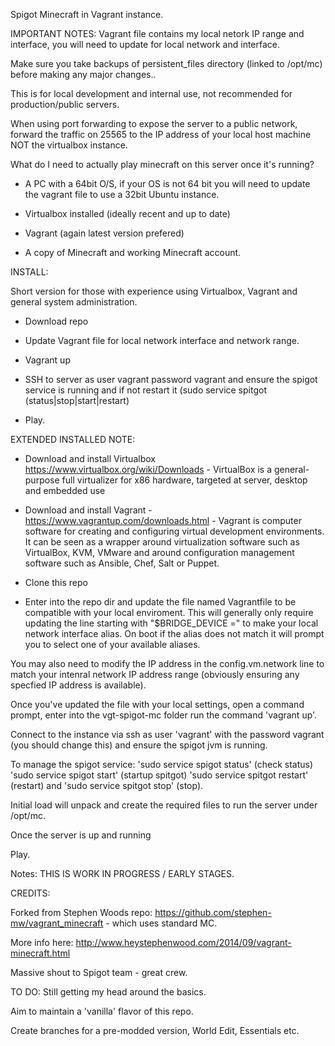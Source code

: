 
Spigot Minecraft in Vagrant instance.

IMPORTANT NOTES:
Vagrant file contains my local netork IP range and interface, you will need to update for local network and interface.

Make sure you take backups of persistent_files directory (linked to /opt/mc) before making any major changes..

This is for local development and internal use, not recommended for production/public servers.

When using port forwarding to expose the server to a public network, forward the traffic on 25565 to the IP address of your local host machine NOT the virtualbox instance.


What do I need to actually play minecraft on this server once it's running?

- A PC with a 64bit O/S, if your OS is not 64 bit you will need to update the vagrant file to use a 32bit Ubuntu instance.

- Virtualbox installed (ideally recent and up to date)

- Vagrant (again latest version prefered) 

- A copy of Minecraft and working Minecraft account.


INSTALL: 

Short version for those with experience using Virtualbox, Vagrant and general system administration.

- Download repo

- Update Vagrant file for local network interface and network range.

- Vagrant up 

- SSH to server as user vagrant password vagrant and ensure the spigot service is running and if not restart it (sudo service spitgot (status|stop|start|restart)

- Play.




EXTENDED INSTALLED NOTE: 

- Download and install Virtualbox  https://www.virtualbox.org/wiki/Downloads - VirtualBox is a general-purpose full virtualizer for x86 hardware, targeted at server, desktop and embedded use
- Download and install Vagrant - https://www.vagrantup.com/downloads.html - Vagrant is computer software for creating and configuring virtual development environments. It can be seen as a wrapper around virtualization software such as VirtualBox, KVM, VMware and around configuration management software such as Ansible, Chef, Salt or Puppet.

- Clone this repo 

- Enter into the repo dir and update the file named Vagrantfile to be compatible with your local enviroment. This will generally only require updating the line starting with "$BRIDGE_DEVICE =" to make your local network interface alias.  On boot if the alias does not match it will prompt you to select one of your available aliases.

You may also need to modify the IP address in the config.vm.network line to match your intenral network IP address range (obviously ensuring any specfied IP address is available).  

Once you've updated the file with your local settings, open a command prompt, enter into the vgt-spigot-mc folder run the command 'vagrant up'.

Connect to the instance via ssh as user 'vagrant' with the password vagrant (you should change this) and ensure the spigot jvm is running.  

To manage the spigot service:  'sudo service spigot status' (check status)  'sudo service spigot start' (startup spitgot)  'sudo service spitgot restart' (restart) and 'sudo service spitgot stop' (stop).

Initial load will unpack and create the required files to run the server under /opt/mc.

Once the server is up and running

Play.



Notes: THIS IS WORK IN PROGRESS / EARLY STAGES.

CREDITS:

Forked from Stephen Woods repo: https://github.com/stephen-mw/vagrant_minecraft - which uses standard MC.

More info here: http://www.heystephenwood.com/2014/09/vagrant-minecraft.html

Massive shout to Spigot team - great crew.


TO DO:
Still getting my head around the basics.

Aim to maintain a 'vanilla' flavor of this repo.

Create branches for a pre-modded version, World Edit, Essentials etc.







